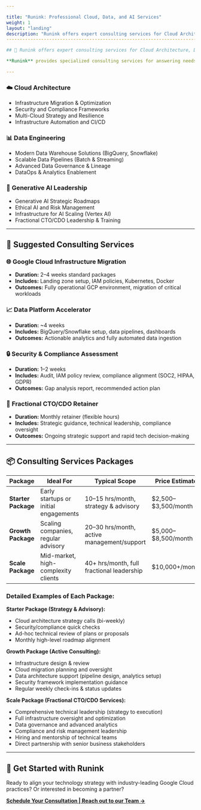 ```yaml
---

title: "Runink: Professional Cloud, Data, and AI Services"
weight: 1
layout: "landing"
description: "Runink offers expert consulting services for Cloud Architecture, Data Engineering, and Generative AI Leadership."
---------------------------------------------------------------------------------------------------------------------------------------------------------------------------------

## 🚀 Runink offers expert consulting services for Cloud Architecture, Data Engineering, and Generative AI Leadership.

**Runink** provides specialized consulting services for answering needs on Secure Multi-Cloud or Hybrid-Cloud Architecture, Data Wrangling and Presentation, and Generative AI Maturity Business Onboarding. Accelerate your journey to secure, scalable, and governance-driven cloud and data environments.

---
```


### ☁️ **Cloud Architecture**

* Infrastructure Migration & Optimization
* Security and Compliance Frameworks
* Multi-Cloud Strategy and Resilience
* Infrastructure Automation and CI/CD

### 📊 **Data Engineering**

* Modern Data Warehouse Solutions (BigQuery, Snowflake)
* Scalable Data Pipelines (Batch & Streaming)
* Advanced Data Governance & Lineage
* DataOps & Analytics Enablement

### 🤖 **Generative AI Leadership**

* Generative AI Strategic Roadmaps
* Ethical AI and Risk Management
* Infrastructure for AI Scaling (Vertex AI)
* Fractional CTO/CDO Leadership & Training

---

## 📌 Suggested Consulting Services

### 🌐 **Google Cloud Infrastructure Migration**

* **Duration:** 2–4 weeks standard packages
* **Includes:** Landing zone setup, IAM policies, Kubernetes, Docker
* **Outcomes:** Fully operational GCP environment, migration of critical workloads

### 📈 **Data Platform Accelerator**

* **Duration:** \~4 weeks
* **Includes:** BigQuery/Snowflake setup, data pipelines, dashboards
* **Outcomes:** Actionable analytics and fully automated data ingestion

### 🔒 **Security & Compliance Assessment**

* **Duration:** 1–2 weeks
* **Includes:** Audit, IAM policy review, compliance alignment (SOC2, HIPAA, GDPR)
* **Outcomes:** Gap analysis report, recommended action plan

### 💼 **Fractional CTO/CDO Retainer**

* **Duration:** Monthly retainer (flexible hours)
* **Includes:** Strategic guidance, technical leadership, compliance oversight
* **Outcomes:** Ongoing strategic support and rapid tech decision-making

---

## 📦 Consulting Services Packages

| Package             | Ideal For                             | Typical Scope                              | Price Estimate        |
| ------------------- | ------------------------------------- | ------------------------------------------ | --------------------- |
| **Starter Package** | Early startups or initial engagements | 10–15 hrs/month, strategy & advisory       | \$2,500–\$3,500/month |
| **Growth Package**  | Scaling companies, regular advisory   | 20–30 hrs/month, active management/support | \$5,000–\$8,500/month |
| **Scale Package**   | Mid-market, high-complexity clients   | 40+ hrs/month, full fractional leadership  | \$10,000+/month       |

### **Detailed Examples of Each Package:**

**Starter Package (Strategy & Advisory):**

* Cloud architecture strategy calls (bi-weekly)
* Security/compliance quick checks
* Ad-hoc technical review of plans or proposals
* Monthly high-level roadmap alignment

**Growth Package (Active Consulting):**

* Infrastructure design & review
* Cloud migration planning and oversight
* Data architecture support (pipeline design, analytics setup)
* Security framework implementation guidance
* Regular weekly check-ins & status updates

**Scale Package (Fractional CTO/CDO Services):**

* Comprehensive technical leadership (strategy to execution)
* Full infrastructure oversight and optimization
* Data governance and advanced analytics
* Compliance and risk management leadership
* Hiring and mentorship of technical teams
* Direct partnership with senior business stakeholders

---

## 🌟 Get Started with Runink

Ready to align your technology strategy with industry-leading Google Cloud practices? Or interested in becoming a partner?

[**Schedule Your Consultation | Reach out to our Team →**](/contact)
